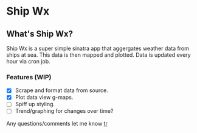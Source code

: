 # Ship Wx

## What's Ship Wx?
Ship Wx is a super simple sinatra app that aggergates weather data from ships at sea.
This data is then mapped and plotted.  Data is updated every hour via cron job.

### Features (WIP)
- [x] Scrape and format data from source.
- [x] Plot data view g-maps.
- [ ] Spiff up styling.
- [ ] Trend/graphing for changes over time?

Any questions/comments let me know [tr](http://treiff.me)
